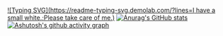 [![Typing SVG](https://readme-typing-svg.demolab.com/?lines=I have a small white.;Please take care of me.)](https://git.io/typing-svg)
[![Anurag's GitHub stats](https://github-readme-stats.vercel.app/api?username=haoeixc)](https://github.com/anuraghazra/github-readme-stats)
[![Ashutosh's github activity graph](https://github-readme-activity-graph.vercel.app/graph?username=haoeixc)](https://github.com/ashutosh00710/github-readme-activity-graph)
